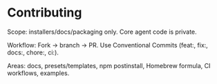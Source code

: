 # Contributing

Scope: installers/docs/packaging only. Core agent code is private.

Workflow: Fork → branch → PR. Use Conventional Commits (feat:, fix:, docs:, chore:, ci:).

Areas: docs, presets/templates, npm postinstall, Homebrew formula, CI workflows, examples.
